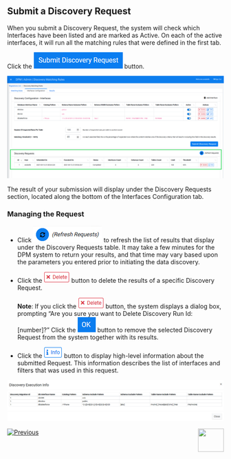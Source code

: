 ## Submit a Discovery Request

When you submit a Discovery Request, the system will check which Interfaces have been listed and are marked as Active. On each of the active interfaces, it will run all the matching rules that were defined in the first tab.

Click the ![image](/articles/DPM/images/Figure_84_Discovery_SubmitDiscRequest.png) button. 

![image](/articles/DPM/images/Figure_86_Discovery_InterfacesTab_Result.png)

The result of your submission will display under the Discovery Requests section, located along the bottom of the Interfaces Configuration tab.

### Managing the Request

- Click ![image](/articles/DPM/images/Figure_89_Discovery_Refresh.png) to refresh the list of results that display under the Discovery Requests table. It may take a few minutes for the DPM system to return your results, and that time may vary based upon the parameters you entered prior to initiating the data discovery.

- Click the ![image](/articles/DPM/images/Figure_4_3_Delete.png) button to delete the results of a specific Discovery Request. 

  **Note**: If you click the ![image](/articles/DPM/images/Figure_4_3_Delete.png) button, the system displays a dialog box, prompting “Are you sure you want to Delete Discovery Run Id:[number]?” Click the ![image](/articles/DPM/images/08_ICON_OK.png) button to remove the selected Discovery Request from the system together with its results.

- Click the ![image](/articles/DPM/images/ICON_Info.png) button to display high-level information about the submitted Request. This information describes the list of interfaces and filters that was used in this request. 

![image](/articles/DPM/images/Figure_90_Discovery_Info.png)

[![Previous](/articles/DPM/images/Previous.png)]( /articles/DPM/02_Admin_Module/15_6_Discovery_Create_New_Interface.md)[<img align="right" width="60" height="54" src="/articles/DPM/images/Next.png">](/articles/DPM/02_Admin_Module/15_8_Discovery_Results_Tab_Overview.md)
